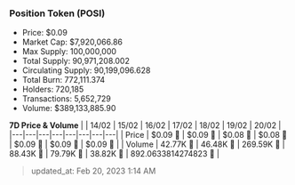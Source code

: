 
  ### Position Token (POSI)
  - Price: $0.09
  - Market Cap: $7,920,066.86
  - Max Supply: 100,000,000
  - Total Supply: 90,971,208.002
  - Circulating Supply: 90,199,096.628
  - Total Burn: 772,111.374
  - Holders: 720,185
  - Transactions: 5,652,729
  - Volume: $389,133,885.90

  **7D Price & Volume**
  | | 14&#x2F;02 | 15&#x2F;02 | 16&#x2F;02 | 17&#x2F;02 | 18&#x2F;02 | 19&#x2F;02 | 20&#x2F;02 |
  |---|---|---|---|---|---|---|---|
  | Price | $0.09 🚀 | $0.09 🚀 | $0.08 🔻 | $0.08 🚀 | $0.09 🚀 | $0.09 🔻 | $0.09 🚀 |
  | Volume | 42.77K 🔻 | 46.48K 🚀 | 269.59K 🚀 | 88.43K 🔻 | 79.79K 🔻 | 38.82K 🔻 | 892.0633814274823 🔻 |

  > updated_at: Feb 20, 2023 1:14 AM
